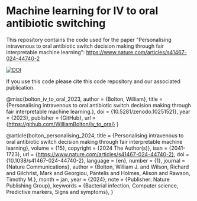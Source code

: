 # Machine learning for IV to oral antibiotic switching
This repository contains the code used for the paper "Personalising intravenous to oral antibiotic switch decision making through fair interpretable machine learning": https://www.nature.com/articles/s41467-024-44740-2 

[![DOI](https://zenodo.org/badge/DOI/10.5281/zenodo.10251521.svg)](https://doi.org/10.5281/zenodo.10251521)

If you use this code please cite this code repository and our associated publication. 

@misc{bolton_iv_to_oral_2023,
  author = {Bolton, William},
  title = {Personalising intravenous to oral antibiotic switch decision making through fair interpretable machine learning.},
  doi = {10.5281/zenodo.10251521},
  year = {2023},
  publisher = {GitHub},
  url = {https://github.com/WilliamBolton/iv_to_oral}
}


@article{bolton_personalising_2024,
	title = {Personalising intravenous to oral antibiotic switch decision making through fair interpretable machine learning},
	volume = {15},
	copyright = {2024 The Author(s)},
	issn = {2041-1723},
	url = {https://www.nature.com/articles/s41467-024-44740-2},
	doi = {10.1038/s41467-024-44740-2},
	language = {en},
	number = {1},
	journal = {Nature Communications},
	author = {Bolton, William J. and Wilson, Richard and Gilchrist, Mark and Georgiou, Pantelis and Holmes, Alison and Rawson, Timothy M.},
	month = jan,
	year = {2024},
	note = {Publisher: Nature Publishing Group},
	keywords = {Bacterial infection, Computer science, Predictive markers, Signs and symptoms},
}
